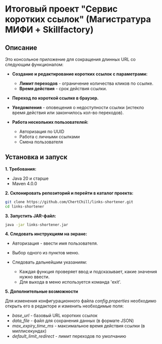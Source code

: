 # Итоговый проект "Сервис коротких ссылок" (Магистратура МИФИ + Skillfactory)

## Описание

Это консольное приложение для сокращения длинных URL со следующим функционалом:
* **Создание и редактирование коротких ссылок с параметрами:**
  
  * **Лимит переходов** - ограничение количества кликов по ссылке.
  * **Время действия** - срок действия ссылки.

* **Переход по короткой ссылке в браузер.**
* **Уведомления** - оповещения о недоступности ссылки (истекло время действия или закончилось кол-во переходов).
* **Работа нескольких пользователей:**
  
  * Авторизация по UUID
  * Работа с личными ссылками
  * Смена пользователя

## Установка и запуск

**1. Требования:**

* Java 20 и старше
* Maven 4.0.0

**2. Склонировать репозиторий и перейти в каталог проекта:** 

```sh
git clone https://github.com/ChertChill/links-shortener.git
cd links-shortener
```

**3. Запустить JAR-файл:**

```sh
java -jar links-shortener.jar
```

**4. Следовать инструкциям на экране:**

* Авторизация - ввести имя пользователя.
* Выбор одного из пунктов меню.
* Следовать дальнейшим указаниям:
  
  * Каждая функция проверяет ввод и подсказывает, какие значения нужно ввести.
  * Для выхода в меню используется команда 'exit'.
 
**5. Дополнительные возможности**

Для изменения конфигурационного файла *config.properties* необходимо открыть его в редакторе и изменить необходимые поля:
* *base_url* - базовый URL коротких ссылок
* *data_file* - файл для сохранения данных (в формате JSON)
* *max_expiry_time_ms* - максимальное время действия ссылки (в миллисекундах)
* *default_limit_redirect* - лимит переходов по умолчанию
